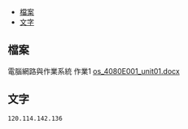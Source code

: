 - [檔案](#檔案)
- [文字](#文字)
## 檔案
電腦網路與作業系統 作業1
[os_4080E001_unit01.docx](https://github.com/s108000389/File-temporary-storage/files/8113567/os_4080E001_unit01.docx)



## 文字
```
120.114.142.136

```
